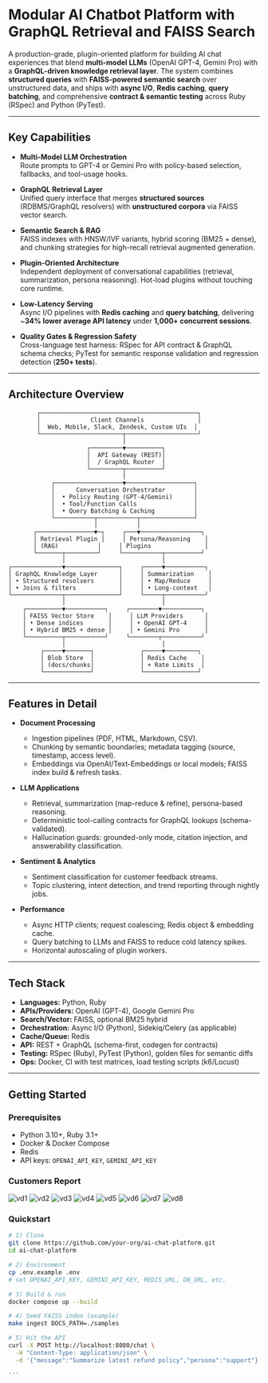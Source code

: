 # Modular AI Chatbot Platform with GraphQL Retrieval and FAISS Search

A production-grade, plugin-oriented platform for building AI chat experiences that blend **multi-model LLMs** (OpenAI GPT-4, Gemini Pro) with a **GraphQL-driven knowledge retrieval layer**. The system combines **structured queries** with **FAISS-powered semantic search** over unstructured data, and ships with **async I/O**, **Redis caching**, **query batching**, and comprehensive **contract & semantic testing** across Ruby (RSpec) and Python (PyTest).

---

## Key Capabilities

- **Multi-Model LLM Orchestration**  
  Route prompts to GPT-4 or Gemini Pro with policy-based selection, fallbacks, and tool-usage hooks.

- **GraphQL Retrieval Layer**  
  Unified query interface that merges **structured sources** (RDBMS/GraphQL resolvers) with **unstructured corpora** via FAISS vector search.

- **Semantic Search & RAG**  
  FAISS indexes with HNSW/IVF variants, hybrid scoring (BM25 + dense), and chunking strategies for high-recall retrieval augmented generation.

- **Plugin-Oriented Architecture**  
  Independent deployment of conversational capabilities (retrieval, summarization, persona reasoning). Hot-load plugins without touching core runtime.

- **Low-Latency Serving**  
  Async I/O pipelines with **Redis caching** and **query batching**, delivering ~**34% lower average API latency** under **1,000+ concurrent sessions**.

- **Quality Gates & Regression Safety**  
  Cross-language test harness: RSpec for API contract & GraphQL schema checks; PyTest for semantic response validation and regression detection (**250+ tests**).

---

## Architecture Overview
            ┌────────────────────────────────────────────┐
            │              Client Channels               │
            │  Web, Mobile, Slack, Zendesk, Custom UIs  │
            └───────────────────────┬────────────────────┘
                                    │
                          ┌─────────▼──────────┐
                          │  API Gateway (REST)│
                          │  / GraphQL Router  │
                          └─────────┬──────────┘
                                    │
                ┌───────────────────▼───────────────────┐
                │      Conversation Orchestrator        │
                │  • Policy Routing (GPT-4/Gemini)      │
                │  • Tool/Function Calls                │
                │  • Query Batching & Caching           │
                └───────────┬───────────┬───────────────┘
                            │           │
           ┌────────────────▼─┐     ┌───▼─────────────────┐
           │ Retrieval Plugin │     │ Persona/Reasoning    │
           │ (RAG)           │     │ Plugins               │
           └───────┬─────────┘     └───────────┬──────────┘
                   │                           │
    ┌──────────────▼───────────────┐     ┌─────▼───────────┐
    │ GraphQL Knowledge Layer      │     │ Summarization    │
    │ • Structured resolvers       │     │ • Map/Reduce     │
    │ • Joins & filters            │     │ • Long-context   │
    └──────────────┬───────────────┘     └─────┬───────────┘
                   │                           │
        ┌──────────▼───────────┐     ┌────────▼───────────┐
        │ FAISS Vector Store    │     │ LLM Providers      │
        │ • Dense indices       │     │ • OpenAI GPT-4     │
        │ • Hybrid BM25 + dense │     │ • Gemini Pro       │
        └──────────┬───────────┘     └────────┬───────────┘
                   │                           │
             ┌─────▼───────┐             ┌─────▼─────────┐
             │ Blob Store  │             │ Redis Cache    │
             │ (docs/chunks│             │ + Rate Limits  │
             └─────────────┘             └───────────────┘


---

## Features in Detail

- **Document Processing**
  - Ingestion pipelines (PDF, HTML, Markdown, CSV).
  - Chunking by semantic boundaries; metadata tagging (source, timestamp, access level).
  - Embeddings via OpenAI/Text-Embeddings or local models; FAISS index build & refresh tasks.

- **LLM Applications**
  - Retrieval, summarization (map-reduce & refine), persona-based reasoning.
  - Deterministic tool-calling contracts for GraphQL lookups (schema-validated).
  - Hallucination guards: grounded-only mode, citation injection, and answerability classification.

- **Sentiment & Analytics**
  - Sentiment classification for customer feedback streams.
  - Topic clustering, intent detection, and trend reporting through nightly jobs.

- **Performance**
  - Async HTTP clients; request coalescing; Redis object & embedding cache.
  - Query batching to LLMs and FAISS to reduce cold latency spikes.
  - Horizontal autoscaling of plugin workers.

---

## Tech Stack

- **Languages:** Python, Ruby  
- **APIs/Providers:** OpenAI (GPT-4), Google Gemini Pro  
- **Search/Vector:** FAISS, optional BM25 hybrid  
- **Orchestration:** Async I/O (Python), Sidekiq/Celery (as applicable)  
- **Cache/Queue:** Redis  
- **API:** REST + GraphQL (schema-first, codegen for contracts)  
- **Testing:** RSpec (Ruby), PyTest (Python), golden files for semantic diffs  
- **Ops:** Docker, CI with test matrices, load testing scripts (k6/Locust)

---

## Getting Started

### Prerequisites
- Python 3.10+, Ruby 3.1+
- Docker & Docker Compose
- Redis
- API keys: `OPENAI_API_KEY`, `GEMINI_API_KEY`
 
### Customers Report

![vd1](https://github.com/user-attachments/assets/284a01a7-b438-440d-a6ca-30094c0b3ccb)
![vd2](https://github.com/user-attachments/assets/14984708-8a5f-4246-b959-240d8349abe2)
![vd3](https://github.com/user-attachments/assets/44d08fd2-ec4e-4665-b4b5-575509dd7198)
![vd4](https://github.com/user-attachments/assets/ee5cee01-3dfc-4360-8d41-5e9f9267692f)
![vd5](https://github.com/user-attachments/assets/28ec5f5d-22cf-4a27-b9a5-c9e89920e236)
![vd6](https://github.com/user-attachments/assets/c944f26a-f135-46be-81eb-f22eb791b6d6)
![vd7](https://github.com/user-attachments/assets/a33cdccb-c799-4aa8-bc6f-02125c3fc6e3)
![vd8](https://github.com/user-attachments/assets/a272b38e-f9e5-450d-9fa4-2536a8c88085)

### Quickstart

```bash
# 1) Clone
git clone https://github.com/your-org/ai-chat-platform.git
cd ai-chat-platform

# 2) Environment
cp .env.example .env
# set OPENAI_API_KEY, GEMINI_API_KEY, REDIS_URL, DB_URL, etc.

# 3) Build & run
docker compose up --build

# 4) Seed FAISS index (example)
make ingest DOCS_PATH=./samples

# 5) Hit the API
curl -X POST http://localhost:8080/chat \
  -H "Content-Type: application/json" \
  -d '{"message":"Summarize latest refund policy","persona":"support"}'

'''  

